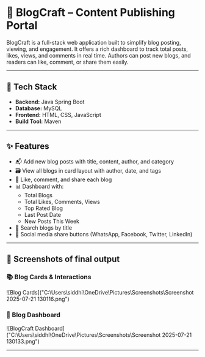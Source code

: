 # 📝 BlogCraft – Content Publishing Portal

BlogCraft is a full-stack web application built to simplify blog posting, viewing, and engagement. It offers a rich dashboard to track total posts, likes, views, and comments in real time. Authors can post new blogs, and readers can like, comment, or share them easily.

---

## 🔧 Tech Stack

- **Backend:** Java Spring Boot
- **Database:** MySQL
- **Frontend:** HTML, CSS, JavaScript
- **Build Tool:** Maven

---

## ✨ Features

- 📬 Add new blog posts with title, content, author, and category
- 🗃 View all blogs in card layout with author, date, and tags
- 💬 Like, comment, and share each blog
- 📊 Dashboard with:
  - Total Blogs
  - Total Likes, Comments, Views
  - Top Rated Blog
  - Last Post Date
  - New Posts This Week
- 🔎 Search blogs by title
- 🔗 Social media share buttons (WhatsApp, Facebook, Twitter, LinkedIn)

---

## 📸 Screenshots of final output

 ### 📚 Blog Cards & Interactions
![Blog Cards]("C:\Users\siddhi\OneDrive\Pictures\Screenshots\Screenshot 2025-07-21 130116.png")

### 🧾 Blog Dashboard
![BlogCraft Dashboard]("C:\Users\siddhi\OneDrive\Pictures\Screenshots\Screenshot 2025-07-21 130133.png")

---


